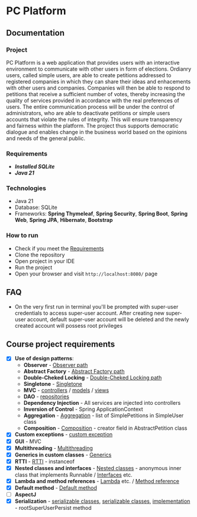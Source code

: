 # PC Platform
## Documentation
### Project
PC Platform is a web application that provides users with an interactive environment to communicate with other users in form of elections. Ordianry users, called simple users, are able to create petitions addressed to registered companies in which they can share their ideas and enhacements with other users and companies. Companies will then be able to respond to petitions that receive a sufficient number of votes, thereby increasing the quality of services provided in accordance with the real preferences of users. The entire communication process will be under the control of administrators, who are able to deactivate petitions or simple users accounts that violate the rules of integrity. This will ensure transparency and fairness within the platform. The project thus supports democratic dialogue and enables change in the business world based on the opinions and needs of the general public.

### Requirements
  * **_Installed SQLite_**
  * **_Java 21_**
### Technologies
  * Java 21
  * Database: SQLite
  * Frameworks: **Spring Thymeleaf**, **Spring Security**, **Spring Boot**, **Spring Web**, **Spring JPA**, **Hibernate**, **Bootstrap**
### How to run
  * Check if you meet the [Requirements](#Requirements "Requirements")
  * Clone the repository
  * Open project in your IDE
  * Run the project
  * Open your browser and visit `http://localhost:8080/` page

## FAQ
  * On the very first run in terminal you'll be prompted with super-user credentials to access super-user account. After creating new super-user account, default super-user account will be deleted and the newly created account will possess root privileges

## Course project requirements
- [x] **Use of design patterns**:
  * **Observer** - [Observer path](src/main/java/com/petition/platform/ooprequirements/EventManager.java "Observer")
  * **Abstract Factory** - [Abstract Factory path](src/main/java/com/petition/platform/ooprequirements/UserFactory.java "Abstract Factory")
  * **Double-Cheked Locking** - [Double-Cheked Locking path](src/main/java/com/petition/platform/ooprequirements/EventManager.java "Double-Checked Locking")
  * **Singletone** - [Singletone](src/main/java/com/petition/platform/ooprequirements/EventManager.java "Singletone")
  * **MVC** - [controllers](src/main/java/com/petition/platform/controllers "controllers") / [models](src/main/java/com/petition/platform/models "models") / [views](src/main/resources/templates "templates")
  * **DAO** - [repositories](src/main/java/com/petition/platform/repositories "repositories")
  * **Dependency Injection** - All services are injected into controllers
  * **Inversion of Control** - Spring ApplicationContext
  * **Aggregation** - [Aggregation](src/main/java/com/petition/platform/models/SimpleUser.java "Aggregation") - list of SimplePetitions in SimpleUser class
  * **Composition** - [Composition](src/main/java/com/petition/platform/models/AbstractPetition.java "Composition") - creator field in AbstractPetition class
- [x] **Custom exceptions** - [custom exception](src/main/java/com/petition/platform/ooprequirements/InvalidArgumentListException.java "custom exception")
- [x] **GUI** - MVC
- [x] **Multithreading** - [Multithreading](src/main/java/com/petition/platform/ooprequirements/EventManager.java "Multithreading")
- [x] **Generics in custom classes** - [Generics](src/main/java/com/petition/platform/ooprequirements/UserFactory.java "Generics")
- [x] **RTTI** - [RTTI](src/main/java/com/petition/platform/models/SimplePetition.java "RTTI") - instanceof
- [x] **Nested classes and interfaces** - [Nested classes](src/main/java/com/petition/platform/ooprequirements/EventManager.java "Nested classes") - anonymous inner class that implements Runnable / [Interfaces](src/main/java/com/petition/platform/ooprequirements/EventListener.java "Interfaces") etc.
- [x] **Lambda and method references** - [Lambda](src/main/java/com/petition/platform/services/CustomUserDetailsService.java "Lambda") etc. / [Method reference](src/main/java/com/petition/platform/configs/SecurityConfig.java "Method reference")
- [x] **Default method** - [Default method](src/main/java/com/petition/platform/ooprequirements/EventListener.java "Default method")
- [ ] **AspectJ**
- [x] **Serialization** - [serializable classes](src/main/java/com/petition/platform/models/SuperUser.java "serializable classes"), [serializable classes](src/main/java/com/petition/platform/models/User.java "serializable classes"), [implementation](src/main/java/com/petition/platform/services/CustomUserDetailsService.java "implementation") - rootSuperUserPersist method
